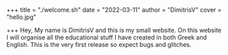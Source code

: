 +++
title = "./welcome.sh"
date = "2022-03-11"
author = "DimitrisV"
cover = "hello.jpg"

+++
Hey,
My name is DimitrisV and this is my small website. On this website I will organise all the educational stuff I have created in both Greek and English. 
This is the very first release so expect bugs and glitches.


